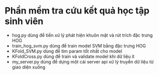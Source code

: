 # Phần mềm tra cứu kết quả học tập sinh viên
- hog.py dùng để tiền xử lý phát hiện khuôn mặt và rút trích đặc trưng HOG
- train_hog_svm.py dùng để train model SVM bằng đặc trưng HOG
- KFold_SVM.py dùng để tìm param tốt nhất cho model
- KFoldCross.py dùng để train và validate model khi dữ liệu ít
- my_server.py dùng để dựng một cái server api xử lý truyền dữ liệu từ giao diện xuống
